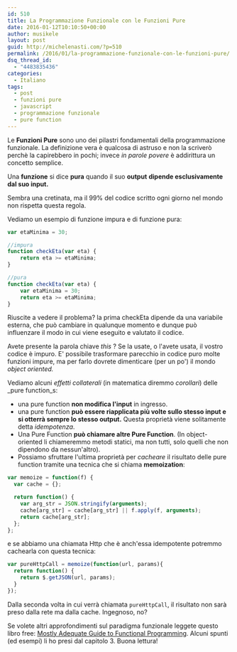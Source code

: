 ```yaml
---
id: 510
title: La Programmazione Funzionale con le Funzioni Pure
date: 2016-01-12T10:10:50+00:00
author: musikele
layout: post
guid: http://michelenasti.com/?p=510
permalink: /2016/01/la-programmazione-funzionale-con-le-funzioni-pure/
dsq_thread_id:
  - "4483835436"
categories:
  - Italiano
tags:
  - post
  - funzioni pure
  - javascript
  - programmazione funzionale
  - pure function
---
```

Le **Funzioni Pure** sono uno dei pilastri fondamentali della programmazione funzionale. La definizione vera è qualcosa di astruso e non la scriverò perchè la capirebbero in pochi; invece _in parole povere_ è addirittura un concetto semplice.

Una **funzione** si dice **pura** quando il suo **output** **dipende esclusivamente dal suo input.**

Sembra una cretinata, ma il 99% del codice scritto ogni giorno nel mondo non rispetta questa regola.

Vediamo un esempio di funzione impura e di funzione pura:

```javascript
var etaMinima = 30; 

//impura
function checkEta(var eta) {
    return eta >= etaMinima; 
}

//pura
function checkEta(var eta) {
    var etaMinima = 30; 
    return eta >= etaMinima; 
}
```

Riuscite a vedere il problema? la prima checkEta dipende da una variabile esterna, che può cambiare in qualunque momento e dunque può influenzare il modo in cui viene eseguito e valutato il codice.

Avete presente la parola chiave _this_ ? Se la usate, o l'avete usata, il vostro codice è impuro. E' possibile trasformare parecchio in codice puro molte funzioni impure, ma per farlo dovrete dimenticare (per un po') il mondo _object oriented._ 

Vediamo alcuni _effetti collaterali_ (in matematica diremmo _corollari_) delle _pure function_s:

  * una pure function **non modifica l'input** in ingresso.
  * una pure function **può essere riapplicata più volte sullo stesso input e si otterrà sempre lo stesso output.** Questa proprietà viene solitamente detta _idempotenza_.
  * Una Pure Function **può chiamare altre Pure Function**. (In object-oriented li chiameremmo metodi statici, ma non tutti, solo quelli che non dipendono da nessun'altro).
  * Possiamo sfruttare l'ultima proprietà per _cacheare_ il risultato delle pure function tramite una tecnica che si chiama **memoization**:

```javascript
var memoize = function(f) {
  var cache = {};

  return function() {
    var arg_str = JSON.stringify(arguments);
    cache[arg_str] = cache[arg_str] || f.apply(f, arguments);
    return cache[arg_str];
  };
};
```

e se abbiamo una chiamata Http che è anch'essa idempotente potremmo cachearla con questa tecnica:

```javascript
var pureHttpCall = memoize(function(url, params){
  return function() { 
    return $.getJSON(url, params); 
  }
});
```

Dalla seconda volta in cui verrà chiamata `pureHttpCall`, il risultato non sarà preso dalla rete ma dalla cache. Ingegnoso, no?

Se volete altri approfondimenti sul paradigma funzionale leggete questo libro free: [Mostly Adequate Guide to Functional Programming](https://github.com/MostlyAdequate/mostly-adequate-guide/). Alcuni spunti (ed esempi) li ho presi dal capitolo 3.  Buona lettura!